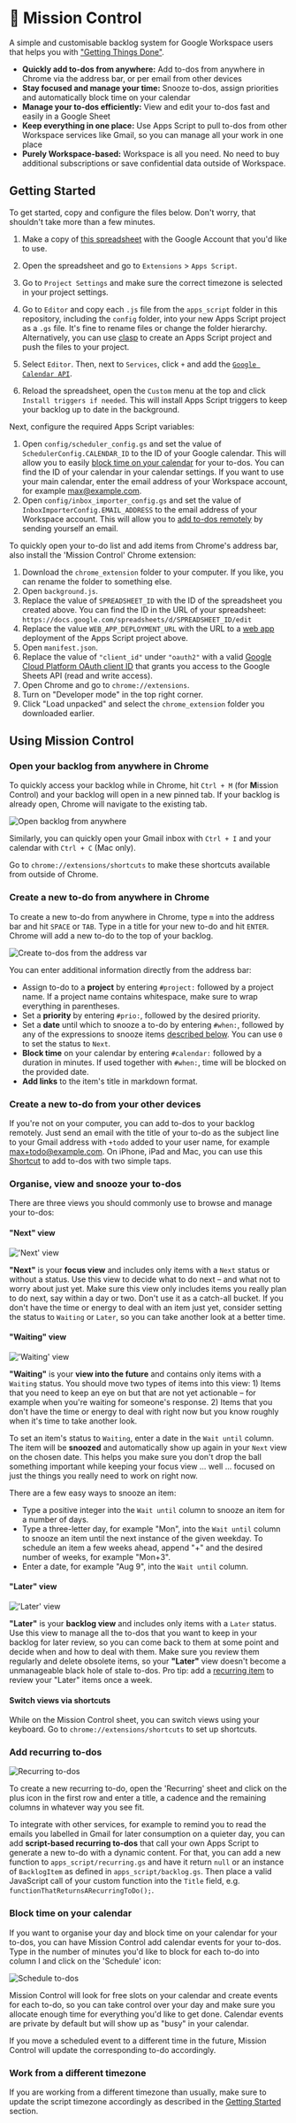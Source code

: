 # 🚀 Mission Control

A simple and customisable backlog system for Google Workspace users that helps you with ["Getting Things Done"](https://en.wikipedia.org/wiki/Getting_Things_Done).

- **Quickly add to-dos from anywhere:** Add to-dos from anywhere in Chrome via the address bar, or per email from other devices
- **Stay focused and manage your time:** Snooze to-dos, assign priorities and automatically block time on your calendar
- **Manage your to-dos efficiently:** View and edit your to-dos fast and easily in a Google Sheet
- **Keep everything in one place:** Use Apps Script to pull to-dos from other Workspace services like Gmail, so you can manage all your work in one place
- **Purely Workspace-based:** Workspace is all you need. No need to buy additional subscriptions or save confidential data outside of Workspace.

## Getting Started

To get started, copy and configure the files below. Don't worry, that shouldn't take more than a few minutes.

1. Make a copy of [this spreadsheet](https://docs.google.com/spreadsheets/d/1T5oizbxcr-_fVzoKcx92o2PO_DikLpdj8o8_cv7lvPc/edit?usp=sharing&resourcekey=0-aHUjSv69rN8c3A76sPSxDA) with the Google Account that you'd like to use.
2. Open the spreadsheet and go to `Extensions` > `Apps Script`.
2. Go to `Project Settings` and make sure the correct timezone is selected in your project settings.
2. Go to `Editor` and copy each `.js` file from the `apps_script` folder in this repository, including the `config` folder, into your new Apps Script project as a `.gs` file. It's fine to rename files or change the folder hierarchy. Alternatively, you can use [clasp](https://github.com/google/clasp) to create an Apps Script project and push the files to your project.

2. Select `Editor`. Then, next to `Services`, click `+` and add the [`Google Calendar API`](https://developers.google.com/apps-script/advanced/calendar).
2. Reload the spreadsheet, open the `Custom` menu at the top and click `Install triggers if needed`. This will install Apps Script triggers to keep your backlog up to date in the background.

Next, configure the required Apps Script variables:

1. Open `config/scheduler_config.gs` and set the value of `SchedulerConfig.CALENDAR_ID` to the ID of your Google calendar. This will allow you to easily [block time on your calendar](#block-time-on-your-calendar) for your to-dos. You can find the ID of your calendar in your calendar settings. If you want to use your main calendar, enter the email address of your Workspace account, for example max@example.com.
2. Open `config/inbox_importer_config.gs` and set the value of `InboxImporterConfig.EMAIL_ADDRESS` to the email address of your Workspace account. This will allow you to [add to-dos remotely](#create-a-new-to-do-from-your-other-devices) by sending yourself an email.

To quickly open your to-do list and add items from Chrome's address bar, also install the 'Mission Control' Chrome extension:

1. Download the `chrome_extension` folder to your computer. If you like, you can rename the folder to something else.
2. Open `background.js`.
2. Replace the value of `SPREADSHEET_ID` with the ID of the spreadsheet you created above. You can find the ID in the URL of your spreadsheet: `https://docs.google.com/spreadsheets/d/SPREADSHEET_ID/edit`
2. Replace the value `WEB_APP_DEPLOYMENT_URL` with the URL to a [web app](https://developers.google.com/apps-script/guides/web) deployment of the Apps Script project above.
2. Open `manifest.json`.
2. Replace the value of `"client_id"` under `"oauth2"` with a valid [Google Cloud Platform OAuth client ID](https://developer.chrome.com/docs/extensions/mv3/tut_oauth/#oauth_client) that grants you access to the Google Sheets API (read and write access).
2. Open Chrome and go to `chrome://extensions`.
2. Turn on "Developer mode" in the top right corner.
2. Click "Load unpacked" and select the `chrome_extension` folder you downloaded earlier.


## Using Mission Control

### Open your backlog from anywhere in Chrome

To quickly access your backlog while in Chrome, hit `Ctrl + M` (for **M**ission Control) and your backlog will open in a new pinned tab. If your backlog is already open, Chrome will navigate to the existing tab.

![Open backlog from anywhere](./assets/open_backlog.png)

Similarly, you can quickly open your Gmail inbox with `Ctrl + I` and your calendar with `Ctrl + C` (Mac only).

Go to `chrome://extensions/shortcuts` to make these shortcuts available from outside of Chrome.


### Create a new to-do from anywhere in Chrome

To create a new to-do from anywhere in Chrome, type `m` into the address bar and hit `SPACE` or `TAB`. Type in a title for your new to-do and hit `ENTER`. Chrome will add a new to-do to the top of your backlog.

![Create to-dos from the address var](./assets/create_from_omnibox.png)

You can enter additional information directly from the address bar:

- Assign to-do to a **project** by entering `#project:` followed by a project name. If a project name contains whitespace, make sure to wrap everything in parentheses.
- Set a **priority** by entering `#prio:`, followed by the desired priority.
- Set a **date** until which to snooze a to-do by entering `#when:`, followed by any of the expressions to snooze items [described below](#waiting-view). You can use `0` to set the status to `Next`.
- **Block time** on your calendar by entering `#calendar:` followed by a duration in minutes. If used together with `#when:`, time will be blocked on the provided date.
- **Add links** to the item's title in markdown format.


### Create a new to-do from your other devices

If you're not on your computer, you can add to-dos to your backlog remotely. Just send an email with the title of your to-do as the subject line to your Gmail address with `+todo` added to your user name, for example max+todo@example.com. On iPhone, iPad and Mac, you can use this [Shortcut](https://www.icloud.com/shortcuts/48fe81eef76d41798784a928cc7fa6e0) to add to-dos with two simple taps.


### Organise, view and snooze your to-dos

There are three views you should commonly use to browse and manage your to-dos:

#### "Next" view

!['Next' view](./assets/next_view.png)

**"Next"** is your **focus view** and includes only items with a `Next` status or without a status. Use this view to decide what to do next – and what not to worry about just yet. Make sure this view only includes items you really plan to do next, say within a day or two. Don't use it as a catch-all bucket. If you don't have the time or energy to deal with an item just yet, consider setting the status to `Waiting` or `Later`, so you can take another look at a better time.

#### "Waiting" view

!['Waiting' view](./assets/waiting_view.png)

**"Waiting"** is your **view into the future** and contains only items with a `Waiting` status. You should move two types of items into this view: 1) Items that you need to keep an eye on but that are not yet actionable – for example when you're waiting for someone's response. 2) Items that you don't have the time or energy to deal with right now but you know roughly when it's time to take another look.

To set an item's status to `Waiting`, enter a date in the `Wait until` column. The item will be **snoozed** and automatically show up again in your `Next` view on the chosen date. This helps you make sure you don't drop the ball something important while keeping your focus view ... well ... focused on just the things you really need to work on right now.
 
There are a few easy ways to snooze an item:

- Type a positive integer into the `Wait until` column to snooze an item for a number of days.
- Type a three-letter day, for example "Mon", into the `Wait until` column to snooze an item until the next instance of the given weekday. To schedule an item a few weeks ahead, append "+" and the desired number of weeks, for example "Mon+3".
- Enter a date, for example "Aug 9", into the `Wait until` column.

#### "Later" view

!['Later' view](./assets/later_view.png)

**"Later"** is your **backlog view** and includes only items with a `Later` status. Use this view to manage all the to-dos that you want to keep in your backlog for later review, so you can come back to them at some point and decide when and how to deal with them. Make sure you review them regularly and delete obsolete items, so your **"Later"** view doesn't become a unmanageable black hole of stale to-dos. Pro tip: add a [recurring item](#add-recurring-to-dos) to review your "Later" items once a week.

#### Switch views via shortcuts

While on the Mission Control sheet, you can switch views using your keyboard. Go to `chrome://extensions/shortcuts` to set up shortcuts.


### Add recurring to-dos

![Recurring to-dos](./assets/recurring.png)

To create a new recurring to-do, open the 'Recurring' sheet and click on the plus icon in the first row and enter a title, a cadence and the remaining columns in whatever way you see fit.

To integrate with other services, for example to remind you to read the emails you labelled in Gmail for later consumption on a quieter day, you can add **script-based recurring to-dos** that call your own Apps Script to generate a new to-do with a dynamic content. For that, you can add a new function to `apps_script/recurring.gs` and have it return `null` or an instance of `BacklogItem` as defined in `apps_script/backlog.gs`. Then place a valid JavaScript call of your custom function into the `Title` field, e.g. `functionThatReturnsARecurringToDo();`.


### Block time on your calendar

If you want to organise your day and block time on your calendar for your to-dos, you can have Mission Control add calendar events for your to-dos. Type in the number of minutes you'd like to block for each to-do into column I and click on the 'Schedule' icon:

![Schedule to-dos](./assets/schedule.png)

Mission Control will look for free slots on your calendar and create events for each to-do, so you can take control over your day and make sure you allocate enough time for everything you'd like to get done. Calendar events are private by default but will show up as "busy" in your calendar.

If you move a scheduled event to a different time in the future, Mission Control will update the corresponding to-do accordingly.


### Work from a different timezone

If you are working from a different timezone than usually, make sure to update the script timezone accordingly as described in the [Getting Started](#getting-started) section.


